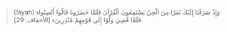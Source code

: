 > [!ayah]
> ﴿وَإِذْ صَرَفْنَا إِلَيْكَ نَفَرًا مِنَ الْجِنِّ يَسْتَمِعُونَ الْقُرْآنَ فَلَمَّا حَضَرُوهُ قَالُوا أَنْصِتُوا فَلَمَّا قُضِيَ وَلَّوْا إِلَى قَوْمِهِمْ مُنْذِرِينَ﴾ [الأحقاف: 29]